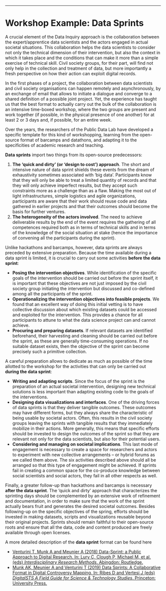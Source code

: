 
---
# Workshop Example: Data Sprints #

A crucial element of the Data Inquiry approach is the collaboration between the expert/apprentice data scientists and the actors engaged in actual societal situations. This collaboration helps the data scientists to consider not only the technical dimension of their intervention, but also the context in which it takes place and the conditions that can make it more than a simple exercise of technical skill. Civil society groups, for their part, will find not only help in the collection and treatment of data, but more importantly a fresh perspective on how their action can exploit digital records.
 
In the first phases of a project, the collaboration between data scientists and civil society organisations can happen remotely and asynchronously, by an exchange of email that allows to initiate a dialogue and converge to a shared definition of a possible joint project. Yet, the experience has taught us that the best format to actually carry out the bulk of the collaboration is an intensive time-boxed workshop, where the two groups are present and work together (if possible, in the physical presence of one another) for at least 2 or 3 days and, if possible, for an entire week.
 
Over the years, the researchers of the Public Data Lab have developed a specific template for this kind of workshopping, learning from the open-source format of barcamps and datathons, and adapting it to the specificities of academic research and teaching.
 
**Data sprints** import two things from its open-source predecessors:
1. **The ‘quick and dirty’ (or ‘design to cost’) approach**. The short and intensive nature of data sprint shields these events from the dream of exhaustivity sometimes associated with ‘big data’. Participants know that they will only be able to treat a limited quantity of records and that they will only achieve imperfect results, but they accept such constraints more as a challenge than as a flaw. Making the most out of light infrastructures, simple logistics and agile organizations, participants are aware that their work should reuse code and data gathered in earlier projects and that their outcomes should become the basis for further ventures.
2. **The heterogeneity of the actors involved**. The need to achieve deliverable results by the end of the event requires the gathering of all competences required both as in terms of technical skills and in terms of the knowledge of the social situation at stake (hence the importance of convening all the participants during the sprint).
 
Unlike hackathons and barcamps, however, data sprints are always preceded by extensive preparation. Because the time available during a data sprint is limited, it is crucial to carry out some activities **before the data sprint**:
* **Posing the intervention objectives**. While identification of the specific goals of the intervention should be carried out before the sprint itself, it is important  that these objectives are not just imposed by the civil society group initiating the intervention but discussed and co-defined among all the participants of the sprint.
*  **Operationalizing the intervention objectives into feasible projects**. We found that an excellent way of doing this initial vetting is to have collective discussion about which existing  datasets could be accessed and exploited for the intervention. This provides a chance for all participants to attune to what the data science project can and cannot achieve.
* **Procuring and preparing datasets**. If relevant datasets are identified beforehand, their harvesting and cleaning should be carried out before the sprint, as these are generally time-consuming operations. If no suitable dataset exists, then the objective of the sprint can become precisely such a primitive collection.
 
A careful preparation allows to dedicate as much as possible of the time allotted to the workshop for the activities that can only be carried out  **during the data sprint**:
* **Writing and adapting scripts**. Since the focus of the sprint is the preparation of an actual societal intervention, designing new technical solutions is less important than adapting existing code to the goals of the interventions. 
* **Designing data visualizations and interfaces**. One of the driving forces of data sprints is that they deliver tangible outcomes. These outcomes may have different forms, but they always share the characteristic of being usable by societal actors. Often, this results in the civil society groups leaving the sprints with tangible results that they immediately mobilize in their actions. More generally, this means that specific efforts should be invested to design the outcomes of the sprint so that they are relevant not only for the data scientists, but also for their potential users.
* **Considering and managing on societal implications**. This last mode of engagement is  necessary to create a space for researchers and actors to experiment with new collective arrangements – or hybrid forums as we called them above. The six activities described above should all be arranged so that this type of engagement might be achieved. If sprints fail in creating a common space for the co-produce knowledge between social scientists and social actors, they fail in all other respects as well.
 
Finally, a greater follow-up than hackathons and barcamps is necessary **after the data sprint**. The ‘quick and dirty’ approach that characterizes the sprinting days should be complemented by an extensive work of refinement and documentation, in order to make sure that the work of the sprint actually bears fruit and generates the desired societal outcomes. Besides following-up on the specific objectives of the spring,  efforts should be invested in making datasets, scripts and visualizations reusable beyond their original projects. Sprints should remain faithful to their open-source roots and ensure that all the data, code and content produced are freely available through open licenses.
 
A more detailed description of the **data sprint** format can be found here
* [Venturini T, Munk A and Meunier A (2018) Data-Sprint: a Public Approach to Digital Research. In: Lury C, Clough P, Michael M, et al. (eds) *Interdisciplinary Research Methods*. Abingdon: Routledge.](http://www.tommasoventurini.it/wp/wp-content/uploads/2016/08/Venturini_Munk_Jacomy_2016-DataSprints.pdf)
* [Munk AK, Meunier A and Venturini T (2019) Data Sprints: A Collaborative Format in Digital Controversy Mapping. In: Ribes D and Vertesi J (eds) *DigitalSTS A Field Guide for Science & Technology Studies*. Princeton: University Press.](https://hal.archives-ouvertes.fr/hal-02102489/document)